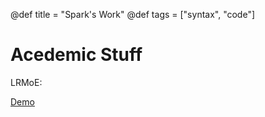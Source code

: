 @def title = "Spark's Work"
@def tags = ["syntax", "code"]

# Acedemic Stuff

LRMoE:

[Demo](https://work.sparktseung.com/LRMoE-Paper-Demo/)



